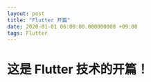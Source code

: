 ```yaml
---
layout: post
title: "Flutter 开篇"
date: 2020-01-01 06:00:00.000000000 +09:00
tags: Flutter
---
```


# 这是 Flutter 技术的开篇！